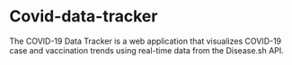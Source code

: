 # Covid-data-tracker
The COVID-19 Data Tracker is a web application that visualizes COVID-19 case and vaccination trends using real-time data from the Disease.sh API.
